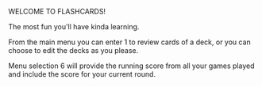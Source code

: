 WELCOME TO FLASHCARDS!

The most fun you'll have kinda learning.

From the main menu you can enter 1 to review cards of a deck, or you can
choose to edit the decks as you please.

Menu selection 6 will provide the running score from all your games played
and include the score for your current round.
